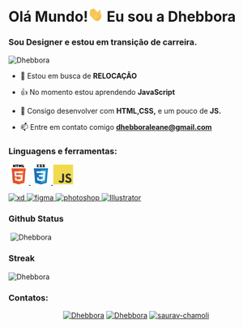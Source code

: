 <h1 align="left">Olá Mundo!<img src="https://raw.githubusercontent.com/ABSphreak/ABSphreak/master/gifs/Hi.gif" width="30px" /> Eu sou a Dhebbora</h1>
<h3 align="left">Sou Designer e estou em transição de carreira.</h3>

<p align="left"> <img src="https://komarev.com/ghpvc/?username=Dhebbora&label=Profile%20views&color=0e75b6&style=flat" alt="Dhebbora" /> </p>

- 🔭 Estou em busca de  **RELOCAÇÃO**

- 👍 No momento estou aprendendo **JavaScript**

- 💬 Consigo desenvolver com **HTML,CSS,** e um pouco de **JS.**

- 📫 Entre em contato comigo **dhebboraleane@gmail.com**

<h3 align="left">Linguagens e ferramentas:</h3>
<p align="left">
    <a href="https://www.w3.org/html/" target="_blank"> <img src="https://raw.githubusercontent.com/devicons/devicon/master/icons/html5/html5-original-wordmark.svg" alt="html5" width="40" height="40"/> </a>
 <a href="https://www.w3schools.com/css/" target="_blank"> <img src="https://raw.githubusercontent.com/devicons/devicon/master/icons/css3/css3-original-wordmark.svg" alt="css3" width="40" height="40"/> </a>
  <a href="https://developer.mozilla.org/en-US/docs/Web/JavaScript" target="_blank"> <img  src="https://raw.githubusercontent.com/devicons/devicon/master/icons/javascript/javascript-original.svg" alt="javascript" width="40" height="40"/> </a>

  <a href="https://www.adobe.com/products/xd.html" target="_blank"> <img src="https://cdn.worldvectorlogo.com/logos/adobe-xd.svg" alt="xd" width="40" height="40"/> </a> 
  <a href="https://www.figma.com/" target="_blank"> <img src="https://www.vectorlogo.zone/logos/figma/figma-icon.svg" alt="figma" width="40" height="40"/> </a>
  <a href="https://logodownload.org/adobe-photoshop-logo/" target="_blank"> <img src="https://logodownload.org/wp-content/uploads/2019/10/photoshop-logo.png" alt="photoshop" width="40" height="40"/> </a> 
  <a href="https://www.adobe.com/br/products/illustrator.html?sdid=KQPNY&mv=search&ef_id=Cj0KCQiAj9iBBhCJARIsAE9qRtBG6pDYFYzUR3ediZEMpWKOJGW6bOMWlFsGJv9LapwRaD_wv3q8_5gaAuV3EALw_wcB:G:s&s_kwcid=AL!3085!3!470955336927!e!!g!!adobe%20illustrator!188190582!110348310163&gclid=Cj0KCQiAj9iBBhCJARIsAE9qRtBG6pDYFYzUR3ediZEMpWKOJGW6bOMWlFsGJv9LapwRaD_wv3q8_5gaAuV3EALw_wcB" target="_blank"><img src="https://www.adobe.com/content/dam/cc/icons/illustrator.svg" alt="Illustrator" width="40" height="40"/> </a>
  </a>
 

<h3 align="left">Github Status </h3>
<p>&nbsp;<img align="center" src="https://github-readme-stats.vercel.app/api?username=Dhebbora&show_icons=true&locale=en" alt="Dhebbora" /></p>

<h3 align="left">Streak</h3>
<p><img align="center" src="https://github-readme-streak-stats.herokuapp.com/?user=Dhebbora&" alt="Dhebbora" /></p>




<h3 align="left">Contatos:</h3>
<p align="center">
<a href="https://codepen.io/dhebbora" target="blank"> <img src="https://cdn.jsdelivr.net/npm/simple-icons@3.0.1/icons/codepen.svg" alt="Dhebbora" height="30" width="40" /></a>
<a href="https://www.instagram.com/soumaisfront/" target="blank"><img src="https://cdn.jsdelivr.net/npm/simple-icons@3.0.1/icons/instagram.svg" alt="Dhebbora" height="30" width="40" /></a>
<a href="https://www.linkedin.com/in/dhebbora-vasconcelos-459077bb/" target="blank"><img src="https://cdn.jsdelivr.net/npm/simple-icons@3.0.1/icons/linkedin.svg" alt="saurav-chamoli" height="30" width="40" /></a>
</p>
